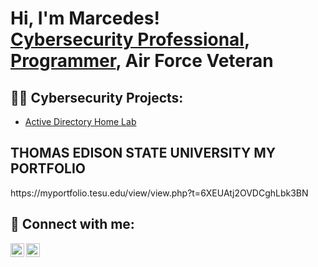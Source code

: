 <h1>Hi, I'm Marcedes! <br/><a href="https://linkedin.com/in/marcedes-spence-700680162/">Cybersecurity Professional</a>, <a href="https://github.com/MarSpen89">Programmer</a>, <a>Air Force Veteran</a></h1>

<h2>👨‍💻 Cybersecurity Projects:</h2>

  - [Active Directory Home Lab](https://github.com/https://github.com/MarSpen89)


<h2>THOMAS EDISON STATE UNIVERSITY MY PORTFOLIO</h2>
https://myportfolio.tesu.edu/view/view.php?t=6XEUAtj2OVDCghLbk3BN

<h2> 🤳 Connect with me:</h2>

[<img align="left" alt="JoshMadakor | Twitter" width="22px" src="https://cdn.jsdelivr.net/npm/simple-icons@v3/icons/twitter.svg" />][twitter]
[<img align="left" alt="JoshMadakor | LinkedIn" width="22px" src="https://cdn.jsdelivr.net/npm/simple-icons@v3/icons/linkedin.svg" />][linkedin]

[twitter]: https://twitter.com/marcedes_s
[linkedin]: linkedin.com/in/marcedes-spence-700680162

<!--
**joshmadakor1/joshmadakor1** is a ✨ _special_ ✨ repository because its `README.md` (this file) appears on your GitHub profile.

Here are some ideas to get you started:

- 🔭 I’m currently working on ...
- 🌱 I’m currently learning ...
- 👯 I’m looking to collaborate on ...
- 🤔 I’m looking for help with ...
- 💬 Ask me about ...
- 📫 How to reach me: ...
- 😄 Pronouns: ...
- ⚡ Fun fact: ...
-->
